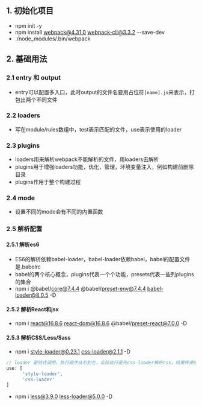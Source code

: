 ## 1. 初始化项目
- npm init -y
- npm install webpack@4.31.0 webpack-cli@3.3.2 --save-dev
- ./node_modules/.bin/webpack

## 2. 基础用法

### 2.1 entry 和 output
- entry可以配置多入口，此时output的文件名要用占位符`[name].js`来表示，打包出两个不同文件

### 2.2 loaders
- 写在module/rules数组中，test表示匹配的文件，use表示使用的loader

### 2.3 plugins
- loaders用来解析webpack不能解析的文件，用loaders去解析
- plugins用于增强loaders功能，优化，管理，环境变量注入，例如构建前删除目录
- plugins作用于整个构建过程

### 2.4 mode
- 设置不同的mode会有不同的内置函数

### 2.5 解析配置

#### 2.5.1 解析es6
- ES6的解析依赖babel-loader，babel-loader依赖babel，babel的配置文件是.babelrc
- babel的两个核心概念，plugins代表一个个功能，presets代表一些列plugins的集合
- npm i @babel/core@7.4.4 @babel/preset-env@7.4.4 babel-loader@8.0.5 -D

#### 2.5.2 解析React和jsx
- npm i react@16.8.6 react-dom@16.8.6 @babel/preset-react@7.0.0 -D

#### 2.5.3 解析CSS/Less/Sass
- npm i style-loader@0.23.1 css-loader@2.1.1 -D
```js
// loader 是链式调用，执行顺序从右到左，实际执行是先css-loader解析css，结果传递给style-loader，注意顺序
use: [
      'style-loader',
      'css-loader'
]
```
- npm i less@3.9.0 less-loader@5.0.0 -D
